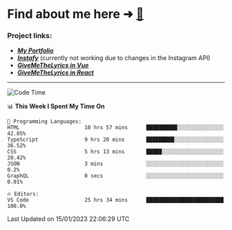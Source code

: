 # Find about me here ➜ [🧑](https://pauabella.dev)

### Project links:
- ***[My Portfolio](https://pauabella.dev)***
- ***[Instafy](https://instafy.me)*** (currently not working due to changes in the Instagram API)
- ***[GiveMeTheLyrics in Vue](https://lyrics.pauabella.dev)***
- ***[GiveMeTheLyrics in React](https://pauabella.dev/GiveMeTheLyrics)***

---
<!--START_SECTION:waka-->
![Code Time](http://img.shields.io/badge/Code%20Time-1%2C783%20hrs%2056%20mins-blue)

📊 **This Week I Spent My Time On** 

```text
💬 Programming Languages: 
HTML                     10 hrs 57 mins      ██████████░░░░░░░░░░░░░░░   42.85% 
TypeScript               9 hrs 20 mins       █████████░░░░░░░░░░░░░░░░   36.52% 
CSS                      5 hrs 13 mins       █████░░░░░░░░░░░░░░░░░░░░   20.42% 
JSON                     3 mins              ░░░░░░░░░░░░░░░░░░░░░░░░░   0.2% 
GraphQL                  0 secs              ░░░░░░░░░░░░░░░░░░░░░░░░░   0.01%

🔥 Editors: 
VS Code                  25 hrs 34 mins      █████████████████████████   100.0%

```


 Last Updated on 15/01/2023 22:06:29 UTC
<!--END_SECTION:waka-->
